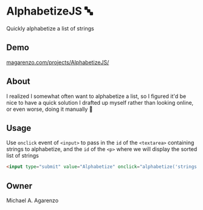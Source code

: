 # AlphabetizeJS &#128292;

Quickly alphabetize a list of strings

## Demo

[magarenzo.com/projects/AlphabetizeJS/](https://magarenzo.com/projects/AlphabetizeJS/)

## About

I realized I somewhat often want to alphabetize a list, so I figured it'd be nice to have a quick solution I drafted up myself rather than looking online, or even worse, doing it manually &#129314;

## Usage

Use `onclick` event of `<input>` to pass in the `id` of the `<textarea>` containing strings to alphabetize, and the `id` of the `<p>` where we will display the sorted list of strings

```html
<input type="submit" value="Alphabetize" onclick="alphabetize('strings', 'result');">
```

## Owner

Michael A. Agarenzo
